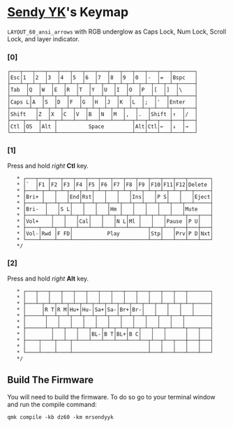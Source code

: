# [Sendy YK](https://mr.sendyyk.com)'s Keymap

`LAYOUT_60_ansi_arrows` with RGB underglow as Caps Lock, Num Lock, Scroll Lock, and layer indicator.

### [0]

```
┌───┬───┬───┬───┬───┬───┬───┬───┬───┬───┬───┬───┬───┬───────┐
│Esc│1  │2  │3  │4  │5  │6  │7  │8  │9  │0  │-  │=  │Bspc   │
├───┴─┬─┴─┬─┴─┬─┴─┬─┴─┬─┴─┬─┴─┬─┴─┬─┴─┬─┴─┬─┴─┬─┴─┬─┴─┬─────┤
│Tab  │Q  │W  │E  │R  │T  │Y  │U  │I  │O  │P  │[  │]  │\    │
├─────┴┬──┴┬──┴┬──┴┬──┴┬──┴┬──┴┬──┴┬──┴┬──┴┬──┴┬──┴┬──┴─────┤
│Caps L│A  │S  │D  │F  │G  │H  │J  │K  │L  │;  │'  │Enter   │
├──────┴─┬─┴─┬─┴─┬─┴─┬─┴─┬─┴─┬─┴─┬─┴─┬─┴─┬─┴─┬─┴───┴┬───┬───┤
│Shift   │Z  │X  │C  │V  │B  │N  │M  │,  │.  │Shift │↑  │/  │
├────┬───┴┬──┴─┬─┴───┴───┴───┴───┴───┴──┬┴──┬┴──┬───┼───┼───┤
│Ctl │OS  │Alt │          Space         │Alt│Ctl│←  │↓  │→  │
└────┴────┴────┴────────────────────────┴───┴───┴───┴───┴───┘
```

### [1]

Press and hold *right* **Ctl** key.

```
   * ┌───┬───┬───┬───┬───┬───┬───┬───┬───┬───┬───┬───┬───┬───────┐
   * │`  │F1 │F2 │F3 │F4 │F5 │F6 │F7 │F8 │F9 │F10│F11│F12│Delete │
   * ├───┴─┬─┴─┬─┴─┬─┴─┬─┴─┬─┴─┬─┴─┬─┴─┬─┴─┬─┴─┬─┴─┬─┴─┬─┴─┬─────┤
   * │Bri+ │   │   │End│Rst│   │   │   │Ins│   │P S│   │   │Eject│
   * ├─────┴┬──┴┬──┴┬──┴┬──┴┬──┴┬──┴┬──┴┬──┴┬──┴┬──┴┬──┴┬──┴─────┤
   * │Bri-  │   │S L│   │   │   │Hm │   │   │   │   │   │Mute    │
   * ├──────┴─┬─┴─┬─┴─┬─┴─┬─┴─┬─┴─┬─┴─┬─┴─┬─┴─┬─┴─┬─┴───┴┬───┬───┤
   * │Vol+    │   │   │Cal│   │   │N L│Ml │   │   │Pause │P U│   │
   * ├────┬───┴┬──┴─┬─┴───┴───┴───┴───┴───┴──┬┴──┬┴──┬───┼───┼───┤
   * │Vol-│Rwd │F FD│           Play         │Stp│   │Prv│P D│Nxt│
   * └────┴────┴────┴────────────────────────┴───┴───┴───┴───┴───┘
   */
```

### [2]

Press and hold *right* **Alt** key.

```
   * ┌───┬───┬───┬───┬───┬───┬───┬───┬───┬───┬───┬───┬───┬───────┐
   * │   │   │   │   │   │   │   │   │   │   │   │   │   │       │
   * ├───┴─┬─┴─┬─┴─┬─┴─┬─┴─┬─┴─┬─┴─┬─┴─┬─┴─┬─┴─┬─┴─┬─┴─┬─┴─┬─────┤
   * │     │R T│R M│Hu+│Hu-│Sa+│Sa-│Br+│Br-│   │   │   │   │     │
   * ├─────┴┬──┴┬──┴┬──┴┬──┴┬──┴┬──┴┬──┴┬──┴┬──┴┬──┴┬──┴┬──┴─────┤
   * │      │   │   │   │   │   │   │   │   │   │   │   │        │
   * ├──────┴─┬─┴─┬─┴─┬─┴─┬─┴─┬─┴─┬─┴─┬─┴─┬─┴─┬─┴─┬─┴───┴┬───┬───┤
   * │        │   │   │   │BL-│B T│BL+│B C│   │   │      │   │   │
   * ├────┬───┴┬──┴─┬─┴───┴───┴───┴───┴───┴──┬┴──┬┴──┬───┼───┼───┤
   * │    │    │    │                        │   │   │   │   │   │
   * └────┴────┴────┴────────────────────────┴───┴───┴───┴───┴───┘
   */
```

## Build The Firmware

You will need to build the firmware. To do so go to your terminal window and run the compile command:

    qmk compile -kb dz60 -km mrsendyyk
